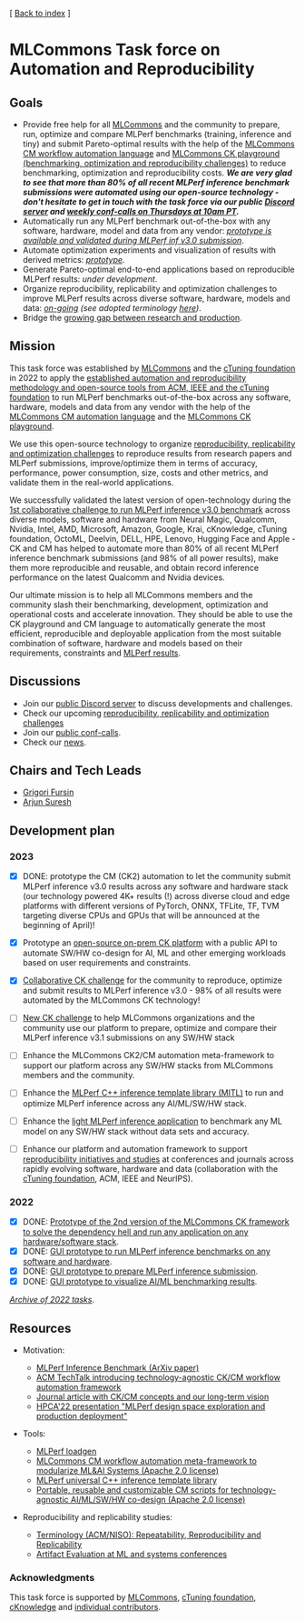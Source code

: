 [ [Back to index](README.md) ]

# MLCommons Task force on Automation and Reproducibility

## Goals

* Provide free help for all [MLCommons]( https://mlcommons.org ) and the community 
  to prepare, run, optimize and compare MLPerf benchmarks (training, inference and tiny) and submit Pareto-optimal results
  with the help of the [MLCommons CM workflow automation language](README.md) and 
  [MLCommons CK playground (benchmarking, optimization and reproducibility challenges)](https://access.cKnowledge.org)
  to reduce benchmarking, optimization and reproducibility costs.
  ***We are very glad to see that more than 80% of all recent MLPerf inference benchmark submissions were automated using our open-source technology -
  don't hesitate to get in touch with the task force via our public [Discord server](https://discord.gg/JjWNWXKxwT) 
  and [weekly conf-calls on Thursdays at 10am PT](https://docs.google.com/document/d/1zMNK1m_LhWm6jimZK6YE05hu4VH9usdbKJ3nBy-ZPAw/edit).***
* Automatically run any MLPerf benchmark out-of-the-box with any software, hardware, model and data from any vendor: 
  *[prototype is available and validated during MLPerf inf v3.0 submission](../cm-mlops/challenge/optimize-mlperf-inference-v3.1-2023/README.md)*.
* Automate optimization experiments and visualization of results with derived metrics: *[prototype](https://cknowledge.org/mlcommons-inference-gui)*.
* Generate Pareto-optimal end-to-end applications based on reproducible MLPerf results: *under development*.
* Organize reproducibility, replicability and optimization challenges to improve MLPerf results across diverse software, hardware, models and data: 
  *[on-going](https://github.com/mlcommons/ck/tree/master/cm-mlops/challenge) 
  (see adopted terminology [here](artifact-evaluation/faq.md#what-is-the-difference-between-repeatability-reproducibility-and-replicability))*.
* Bridge the [growing gap between research and production](https://acm-rep.github.io/2023/author/grigori-fursin).


## Mission

This task force was established by [MLCommons]( https://mlcommons.org ) and the [cTuning foundation](https://cTuning.org) in 2022 to apply 
the [established automation and reproducibility methodology and open-source tools from ACM, IEEE and the cTuning foundation](https://learning.acm.org/techtalks/reproducibility)
to run MLPerf benchmarks out-of-the-box across any software, hardware, models and data from any vendor
with the help of the [MLCommons CM automation language](README.md) and the [MLCommons CK playground](https://access.cKnowledge.org).

We use this open-source technology to organize [reproducibility, replicability and optimization challenges](https://access.cknowledge.org/playground/?action=challenges)
to reproduce results from research papers and MLPerf submissions, 
improve/optimize them in terms of accuracy, performance, power consumption, size, costs and other metrics, 
and validate them in the real-world applications.

We successfully validated the latest version of open-technology during the [1st collaborative challenge to run MLPerf inference v3.0 benchmark](https://access.cknowledge.org/playground/?action=challenges&name=optimize-mlperf-inference-v3.0-2023)
across diverse models, software and hardware from Neural Magic, Qualcomm, Nvidia, Intel, AMD, Microsoft, Amazon, Google,
Krai, cKnowledge, cTuning foundation, OctoML, Deelvin, DELL, HPE, Lenovo, Hugging Face and Apple - 
CK and CM has helped to automate more than 80% of all recent MLPerf inference benchmark submissions 
(and 98% of all power results), make them more reproducible and reusable,
and obtain record inference performance on the latest Qualcomm and Nvidia devices.

Our ultimate mission is to help all MLCommons members and the community
slash their benchmarking, development, optimization and operational costs and accelerate innovation.
They should be able to use the CK playground and CM language to automatically generate 
the most efficient, reproducible and deployable application from the most suitable 
combination of software, hardware and models based on their requirements,
constraints and [MLPerf results](https://access.cknowledge.org/playground/?action=experiments).

## Discussions

* Join our [public Discord server](https://discord.gg/JjWNWXKxwT) to discuss developments and challenges.
* Check our upcoming [reproducibility, replicability and optimization challenges](https://access.cknowledge.org/playground/?action=challenges)
* Join our [public conf-calls](https://docs.google.com/document/d/1zMNK1m_LhWm6jimZK6YE05hu4VH9usdbKJ3nBy-ZPAw).
* Check our [news](news.md).

## Chairs and Tech Leads

* [Grigori Fursin](https://cKnowledge.org/gfursin)
* [Arjun Suresh](https://www.linkedin.com/in/arjunsuresh) 

## Development plan

### 2023

- [x] DONE: prototype the CM (CK2) automation to let the community submit MLPerf inference v3.0 results across any software and hardware stack 
      (our technology powered 4K+ results (!) across diverse cloud and edge platforms with different versions of PyTorch, ONNX, TFLite, TF, TVM targeting diverse CPUs and GPUs 
      that will be announced at the beginning of April)!
- [x] Prototype an [open-source on-prem CK platform](https://github.com/mlcommons/ck/tree/master/platform) 
      with a public API to automate SW/HW co-design for AI, ML and other emerging workloads based on user requirements and constraints.
- [x] [Collaborative CK challenge](https://access.cknowledge.org/playground/?action=challenges&name=optimize-mlperf-inference-v3.0-2023) 
      for the community to reproduce, optimize and submit results to MLPerf inference v3.0
      - 98% of all results were automated by the MLCommons CK technology!
- [ ] [New CK challenge](https://access.cknowledge.org/playground/?action=challenges&name=optimize-mlperf-inference-v3.1-2023) 
      to help MLCommons organizations and the community use our platform to prepare, optimize and compare their MLPerf inference v3.1 submissions on any SW/HW stack
- [ ] Enhance the MLCommons CK2/CM automation meta-framework to support our platform across any SW/HW stacks from MLCommons members and the community.
- [ ] Enhance the [MLPerf C++ inference template library (MITL)](https://github.com/mlcommons/ck/tree/master/cm-mlops/script/app-mlperf-inference-cpp) 
      to run and optimize MLPerf inference across any AI/ML/SW/HW stack.
- [ ] Enhance the [light MLPerf inference application](https://github.com/mlcommons/ck/tree/master/cm-mlops/script/app-mlperf-inference-cpp) 
      to benchmark any ML model on any SW/HW stack without data sets and accuracy.
- [ ] Enhance our platform and automation framework to support [reproducibility initiatives and studies](https://cTuning.org/ae) at conferences and journals 
      across rapidly evolving software, hardware and data (collaboration with the [cTuning foundation](https://cTuning.org), ACM, IEEE and NeurIPS).


### 2022

- [x] DONE: [Prototype of the 2nd version of the MLCommons CK framework to solve the dependency hell and run any application on any hardware/software stack](https://github.com/mlcommons/ck).
- [x] DONE: [GUI prototype to run MLPerf inference benchmarks on any software and hardware](https://cknowledge.org/mlperf-inference-gui).
- [x] DONE: [GUI prototype to prepare MLPerf inference submission](https://cknowledge.org/mlperf-inference-submission-gui).
- [x] DONE: [GUI prototype to visualize AI/ML benchmarking results](https://cKnowledge.org/cm-gui-graph).

[*Archive of 2022 tasks*](archive/taskforce-2022.md).


## Resources

* Motivation:
  * [MLPerf Inference Benchmark (ArXiv paper)](https://arxiv.org/abs/1911.02549)
  * [ACM TechTalk introducing technology-agnostic CK/CM workflow automation framework](https://www.youtube.com/watch?v=7zpeIVwICa4)
  * [Journal article with CK/CM concepts and our long-term vision](https://arxiv.org/pdf/2011.01149.pdf)
  * [HPCA'22 presentation "MLPerf design space exploration and production deployment"](https://doi.org/10.5281/zenodo.6475385)

* Tools:
  * [MLPerf loadgen](https://github.com/mlcommons/inference/tree/master/loadgen)
  * [MLCommons CM workflow automation meta-framework to modularize ML&AI Systems (Apache 2.0 license)](https://github.com/mlcommons/ck)
  * [MLPerf universal C++ inference template library](https://github.com/mlcommons/ck/tree/master/cm-mlops/script/app-mlperf-inference-cpp)
  * [Portable, reusable and customizable CM scripts for technology-agnostic AI/ML/SW/HW co-design  (Apache 2.0 license)](https://github.com/mlcommons/ck/tree/master/cm-mlops/script)

* Reproducibility and replicability studies:
  * [Terminology (ACM/NISO): Repeatability, Reproducibility and Replicability](artifact-evaluation/faq.md#what-is-the-difference-between-repeatability-reproducibility-and-replicability)
  * [Artifact Evaluation at ML and systems conferences](https://cTuning.org/ae)

### Acknowledgments

This task force is supported by [MLCommons](https://mlcommons.org), [cTuning foundation](https://cTuning.org),
[cKnowledge](https://cKnowledge.org) and [individual contributors](https://github.com/mlcommons/ck/blob/master/CONTRIBUTING.md).
